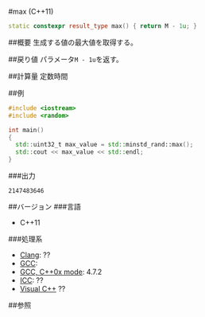 #max (C++11)
```cpp
static constexpr result_type max() { return M - 1u; }
```

##概要
生成する値の最大値を取得する。


##戻り値
パラメータ`M - 1u`を返す。


##計算量
定数時間


##例
```cpp
#include <iostream>
#include <random>

int main()
{
  std::uint32_t max_value = std::minstd_rand::max();
  std::cout << max_value << std::endl;
}
```

###出力
```
2147483646
```

##バージョン
###言語
- C++11

###処理系
- [Clang](/implementation.md#clang): ??
- [GCC](/implementation.md#gcc): 
- [GCC, C++0x mode](/implementation.md#gcc): 4.7.2
- [ICC](/implementation.md#icc): ??
- [Visual C++](/implementation.md#visual_cpp) ??


##参照


